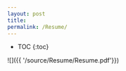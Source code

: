 ```yaml
---
layout: post
title: 
permalink: /Resume/
---
```



* TOC
{:toc}



![]({{ '/source/Resume/Resume.pdf'}})


